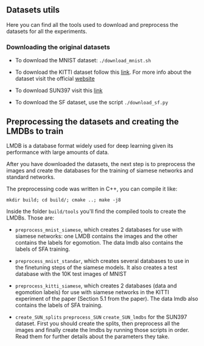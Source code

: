 ## Datasets utils

Here you can find all the tools used to download and preprocess the datasets for all the experiments.

### Downloading the original datasets

- To download the MNIST dataset: `./download_mnist.sh`

- To download the KITTI dataset follow this [link](http://www.cvlibs.net/download.php?file=data_odometry_color.zip). For more info about the dataset visit the official [website](http://www.cvlibs.net/datasets/kitti/eval_odometry.php) 

- To download SUN397 visit this [link](http://vision.princeton.edu/projects/2010/SUN/)

- To download the SF dataset, use the script `./download_sf.py` 


## Preprocessing the datasets and creating the LMDBs to train

LMDB is a database format widely used for deep learning given its performance with large amounts of data.

After you have downloaded the datasets, the next step is to preprocess the images and create the 
databases for the training of siamese networks and standard networks.

The preprocessing code was written in C++, you can compile it like:

```
mkdir build; cd build/; cmake ..; make -j8
```

Inside the folder `build/tools` you'll find the compiled tools to create the LMDBs. Those are:

- `preprocess_mnist_siamese`, which creates 2 databases for use with siamese networks: one LMDB contains the images and the other contains the labels for egomotion. The data lmdb also contains the labels of SFA training. 

- `preprocess_mnist_standar`, which creates several databases to use in the finetuning steps of the siamese models. It also creates a test database with the 10K test images of MNIST 

- `preprocess_kitti_siamese`, which creates 2 databases (data and egomotion labels) for use with siamese networks in the KITTI experiment of the paper (Section 5.1 from the paper). The data lmdb also contains the labels of SFA training.

- `create_SUN_splits` `preprocess_SUN` `create_SUN_lmdbs` for the SUN397 dataset. First you should create the splits, then preprocess all the images and finally create the lmdbs by running those scripts in order. Read them for further details about the parameters they take.

